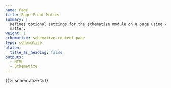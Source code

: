 ```yaml
---
name: Page
title: Page Front Matter
summary: |
  Defines optional settings for the schematize module on a page using values in the page's front
  matter.
weight: 1
schematize: schematize.content.page
type: schematize
platen:
  title_as_heading: false
outputs:
  - HTML
  - Schematize
---
```


{{% schematize %}}
